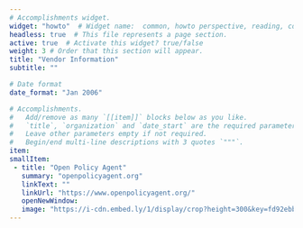 ```yaml
---
# Accomplishments widget.
widget: "howto"  # Widget name:  common, howto perspective, reading, cd-with-jenkins-and-docker  etc
headless: true  # This file represents a page section.
active: true  # Activate this widget? true/false
weight: 3 # Order that this section will appear.
title: "Vendor Information"
subtitle: ""

# Date format
date_format: "Jan 2006"

# Accomplishments.
#   Add/remove as many `[[item]]` blocks below as you like.
#   `title`, `organization` and `date_start` are the required parameters.
#   Leave other parameters empty if not required.
#   Begin/end multi-line descriptions with 3 quotes `"""`.
item:
smallItem:    
 - title: "Open Policy Agent"
   summary: "openpolicyagent.org"
   linkText: ""
   linkUrl: "https://www.openpolicyagent.org/"
   openNewWindow: 
   image: "https://i-cdn.embed.ly/1/display/crop?height=300&key=fd92ebbc52fc43fb98f69e50e7893c13&url=https%3A%2F%2Fd33wubrfki0l68.cloudfront.net%2F72f2f8d332592e0dc8afcfccee417c4d4f38b34c%2F8d9d0%2Fimg%2Flogos%2Fenvoy.png&width=636"  
---
```

